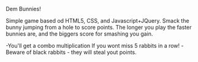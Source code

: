 Dem Bunnies!

Simple game based od HTML5, CSS, and Javascript+JQuery. Smack the bunny jumping from a hole to score points. 
The longer you play the faster bunnies are, and the biggers score for smashing you gain.

-You'll get a combo multiplication If you wont miss 5 rabbits in a row!
-Beware of black rabbits - they will steal yout points.